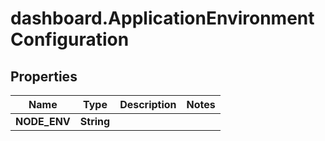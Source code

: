 # dashboard.ApplicationEnvironmentConfiguration

## Properties
Name | Type | Description | Notes
------------ | ------------- | ------------- | -------------
**NODE_ENV** | **String** |  | 


